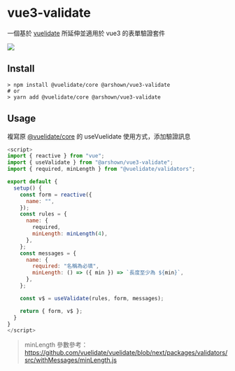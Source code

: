 # vue3-validate

一個基於 [vuelidate](https://github.com/vuelidate/vuelidate) 所延伸並適用於 vue3 的表單驗證套件

[![](https://img.shields.io/npm/v/@arshown/vue3-validate)](https://www.npmjs.com/package/@arshown/vue3-validate)

## Install

```shell
> npm install @vuelidate/core @arshown/vue3-validate
# or
> yarn add @vuelidate/core @arshown/vue3-validate
```

## Usage

複寫原 [@vuelidate/core](https://www.npmjs.com/package/@vuelidate/core) 的 useVuelidate 使用方式，添加驗證訊息

```javascript
<script>
import { reactive } from "vue";
import { useValidate } from "@arshown/vue3-validate";
import { required, minLength } from "@vuelidate/validators";

export default {
  setup() {
    const form = reactive({
      name: "",
    });
    const rules = {
      name: {
        required,
        minLength: minLength(4),
      },
    };
    const messages = {
      name: {
        required: "名稱為必填",
        minLength: () => ({ min }) => `長度至少為 ${min}`,
      },
    };

    const v$ = useValidate(rules, form, messages);

    return { form, v$ };
  }
}
</script>
```
>
> minLength 參數參考：
> https://github.com/vuelidate/vuelidate/blob/next/packages/validators/src/withMessages/minLength.js
>
